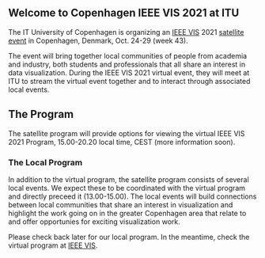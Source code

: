 ## Welcome to Copenhagen IEEE VIS 2021 at ITU

The IT University of Copenhagen is organizing an [IEEE VIS](http://ieeevis.org/) 2021 [satellite event](http://ieeevis.org/year/2021/info/call-participation/satellite) in Copenhagen, Denmark, Oct. 24-29 (week 43).

The event will bring together local communities of people from academia and industry, both students and professionals that all share an interest in data visualization. During the IEEE VIS 2021 virtual event, they will meet at ITU to stream the virtual event together and to interact through associated local events.

## The Program

The satellite program will provide options for viewing the virtual IEEE VIS 2021 Program, 15.00-20.20 local time, CEST (more information soon).

### The Local Program

In addition to the virtual program, the satellite program consists of several local events. We expect these to be coordinated with the virtual program and directly preceed it (13.00-15.00). The local events will build connections between local communities that share an interest in visualization and highlight the work going on in the greater Copenhagen area that relate to and offer opportunies for exciting visualization work.

Please check back later for our local program. In the meantime, check the virtual program at [IEEE VIS](http://ieeevis.org/).

